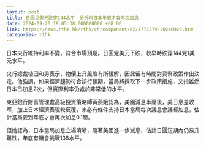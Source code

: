 ```yaml
---
layout: post
title: 日圓兌美元跌穿144水平　分析料日本年底才會再次加息
date: 2024-09-20 19:05:38.000000000 +08:00
link: https://news.rthk.hk/rthk/ch/component/k2/1771379-20240920.htm
categories: rthk
---
```


日本央行維持利率不變，符合市場預期。日圓兌美元下跌，較早時跌穿144兌1美元水平。

央行總裁植田和男表示，物價上升風險有所緩解，因此留有時間對貨幣政策作出決定。他強調，如果經濟趨勢符合該行預期，當局將採取下一步政策措施，又指雖然日本已加息2次，但實際利率仍處於非常低的水平。

東亞銀行財富管理處高級投資策略師黃燕娥認為，美國減息半厘後，美日息差收窄，加上日本經濟表現較反覆，未必有條件支持日本當局每次議息會議都加息，估計當局要到年底才會再次加息0.1厘。

但她認為，日本當局加息立場清晰，隨著美國進一步減息，估計日圓短期內仍易升難跌，年底有機會挑戰138水平。
